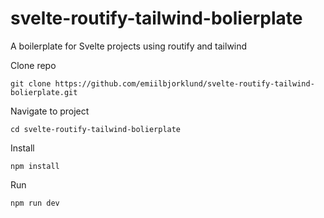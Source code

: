 # svelte-routify-tailwind-bolierplate
A boilerplate for Svelte projects using routify and tailwind


Clone repo
```
git clone https://github.com/emiilbjorklund/svelte-routify-tailwind-bolierplate.git
```

Navigate to project
```
cd svelte-routify-tailwind-bolierplate
```

Install
```
npm install
```

Run
```
npm run dev
```
